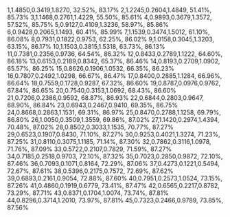 1,1.4850,0.3419,1.8270, 32.52%, 83.17%
2,1.2245,0.2604,1.4849, 51.41%, 85.73%
3,1.1468,0.2761,1.4229, 55.50%, 85.61%
4,0.9893,0.3679,1.3572, 57.52%, 85.75%
5,0.9127,0.4109,1.3236, 58.97%, 85.86%
6,0.9428,0.2065,1.1493, 60.41%, 85.99%
7,1.1539,0.3474,1.5012, 61.10%, 86.08%
8,0.7931,0.1822,0.9753, 62.25%, 86.02%
9,1.0158,0.3045,1.3203, 63.15%, 86.17%
10,1.1503,0.3815,1.5318, 63.73%, 86.13%
11,0.7381,0.2356,0.9736, 64.54%, 86.32%
12,0.8433,0.2789,1.1222, 64.60%, 86.18%
13,0.6153,0.2189,0.8342, 65.37%, 86.46%
14,0.8193,0.2709,1.0902, 65.57%, 86.25%
15,0.8626,0.1906,1.0532, 66.35%, 86.23%
16,0.7807,0.2492,1.0298, 66.67%, 86.47%
17,0.8400,0.2885,1.1284, 66.96%, 86.64%
18,0.7559,0.1728,0.9287, 67.32%, 86.60%
19,0.8787,0.0976,0.9762, 67.84%, 86.65%
20,0.7540,0.3153,1.0692, 68.43%, 86.60%
21,0.7206,0.2386,0.9592, 68.87%, 86.93%
22,0.6844,0.2803,0.9647, 68.90%, 86.84%
23,0.6943,0.2467,0.9410, 69.35%, 86.75%
24,0.8668,0.2863,1.1531, 69.31%, 86.97%
25,0.8470,0.2788,1.1258, 69.79%, 86.80%
26,1.0050,0.3509,1.3559, 69.86%, 87.02%
27,1.1420,0.2974,1.4394, 70.48%, 87.02%
28,0.8502,0.3033,1.1535, 70.77%, 87.27%
29,0.6523,0.1907,0.8430, 71.10%, 87.27%
30,0.9253,0.4021,1.3274, 71.23%, 87.25%
31,0.8110,0.3075,1.1185, 71.14%, 87.30%
32,0.7862,0.3116,1.0978, 71.76%, 87.09%
33,0.5722,0.2107,0.7829, 71.59%, 87.27%
34,0.7185,0.2518,0.9703, 72.10%, 87.32%
35,0.7023,0.2850,0.9872, 72.10%, 87.46%
36,0.7093,0.1071,0.8164, 72.29%, 87.06%
37,0.4273,0.1221,0.5494, 72.67%, 87.61%
38,0.5396,0.2175,0.7572, 72.69%, 87.62%
39,0.6893,0.2161,0.9054, 72.88%, 87.60%
40,0.7951,0.2573,1.0524, 73.15%, 87.26%
41,0.4860,0.1919,0.6779, 73.41%, 87.47%
42,0.6565,0.2217,0.8782, 73.29%, 87.71%
43,0.8371,0.1704,1.0074, 73.74%, 87.81%
44,0.8296,0.3714,1.2010, 73.97%, 87.81%
45,0.7323,0.2466,0.9789, 73.85%, 87.56%